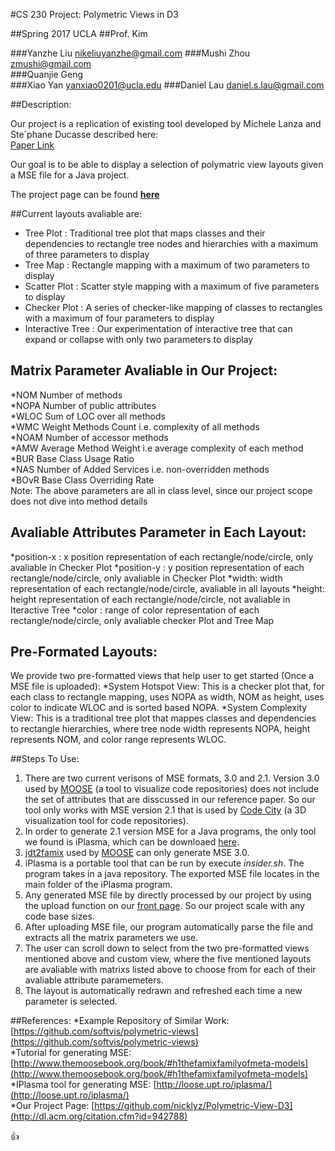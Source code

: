 #CS 230 Project: Polymetric Views in D3

##Spring 2017 UCLA
##Prof. Kim

###Yanzhe Liu      nikeliuyanzhe@gmail.com
###Mushi Zhou      zmushi@gmail.com       
###Quanjie Geng    
###Xiao Yan        yanxiao0201@ucla.edu
###Daniel Lau      daniel.s.lau@gmail.com


##Description:

Our project is a replication of existing tool developed by Michele Lanza and Ste´phane Ducasse described here:   
[Paper Link](http://dl.acm.org/citation.cfm?id=942788)  

Our goal is to be able to display a selection of polymatric view layouts given a MSE file for a Java project.  

The project page can be found [**here**](https://nicklyz.github.io/Polymetric-View-D3/index.html)
    
##Current layouts avaliable are:  
* Tree Plot :        Traditional tree plot that maps classes and their dependencies to rectangle tree nodes and hierarchies with a maximum of three parameters to display   
* Tree Map :         Rectangle mapping with a maximum of two parameters to display  
* Scatter Plot :     Scatter style mapping with a maximum of five parameters to display  
* Checker Plot :     A series of checker-like mapping of classes to rectangles with a maximum of four parameters to display  
* Interactive Tree :  Our experimentation of interactive tree that can expand or collapse with only two parameters to display  
   
## Matrix Parameter Avaliable in Our Project:  
*NOM              Number of methods  
*NOPA             Number of public attributes  
*WLOC             Sum of LOC over all methods  
*WMC              Weight Methods Count i.e. complexity of all methods   
*NOAM             Number of accessor methods    
*AMW              Average Method Weight i.e average complexity of each method    
*BUR              Base Class Usage Ratio    
*NAS              Number of Added Services i.e. non-overridden methods    
*BOvR             Base Class Overriding Rate    
Note: The above parameters are all in class level, since our project scope does not dive into method details

## Avaliable Attributes Parameter in Each Layout:
*position-x : x position representation of each rectangle/node/circle, only avaliable in Checker Plot
*position-y : y position representation of each rectangle/node/circle, only avaliable in Checker Plot
*width:       width representation of each rectangle/node/circle, avaliable in all layouts
*height:      height representation of each rectangle/node/circle, not avaliable in Iteractive Tree
*color :      range of color representation of each rectangle/node/circle, only avaliable checker Plot and Tree Map 

## Pre-Formated Layouts:
We provide two pre-formatted views that help user to get started (Once a MSE file is uploaded):
*System Hotspot View: This is a checker plot that, for each class to rectangle mapping, uses NOPA as width, NOM as height, uses color to indicate WLOC and is sorted based NOPA.
*System Complexity View: This is a traditional tree plot that mappes classes and dependencies to rectangle hierarchies, where tree node width represents NOPA, height represents NOM, and color range represents WLOC.

##Steps To Use:  
1. There are two current verisons of MSE formats, 3.0 and 2.1. Version 3.0 used by [MOOSE](http://www.moosetechnology.org) (a tool to visualize code repositories) does not include the set of attributes that are disscussed in our reference paper. So our tool only works with MSE version 2.1 that is used by [Code City](https://wettel.github.io/codecity.html) (a 3D visualization tool for code repositories).
2. In order to generate 2.1 version MSE for a Java programs, the only tool we found is iPlasma, which can be downloaed [here](http://loose.upt.ro/iplasma/). 
3. [jdt2famix](https://github.com/girba/jdt2famix) used by [MOOSE](http://www.moosetechnology.org) can only generate MSE 3.0.
3. iPlasma is a portable tool that can be run by execute *insider.sh*. The program takes in a java repository. The exported MSE file locates in the main folder of the iPlasma program. 
4. Any generated MSE file by directly processed by our project by using the upload function on our [front page](https://nicklyz.github.io/Polymetric-View-D3/index.html). So our project scale with any code base sizes. 
5. After uploading MSE file, our program automatically parse the file and extracts all the matrix parameters we use. 
6. The user can scroll down to select from the two pre-formatted views mentioned above and custom view, where the five mentioned layouts are avaliable with matrixs listed above to choose from for each of their avaliable attribute paramemeters. 
7. The layout is automatically redrawn and refreshed each time a new parameter is selected.  


##References:
*Example Repository of Similar Work: [https://github.com/softvis/polymetric-views](https://github.com/softvis/polymetric-views)      
*Tutorial for generating MSE: [http://www.themoosebook.org/book/#h1thefamixfamilyofmeta-models](http://www.themoosebook.org/book/#h1thefamixfamilyofmeta-models)  
*IPlasma tool for generating MSE: [http://loose.upt.ro/iplasma/](http://loose.upt.ro/iplasma/)       
*Our Project Page: [https://github.com/nicklyz/Polymetric-View-D3](http://dl.acm.org/citation.cfm?id=942788)        

:+1:
